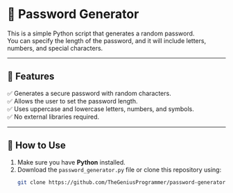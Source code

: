 # 🔑 Password Generator  

This is a simple Python script that generates a random password.  
You can specify the length of the password, and it will include letters, numbers, and special characters.  

---

## 📌 Features  
✅ Generates a secure password with random characters.  
✅ Allows the user to set the password length.  
✅ Uses uppercase and lowercase letters, numbers, and symbols.  
✅ No external libraries required.  

---

## 🚀 How to Use  
1. Make sure you have **Python** installed.  
2. Download the `password_generator.py` file or clone this repository using:  
   ```sh
   git clone https://github.com/TheGeniusProgrammer/password-generator.git
